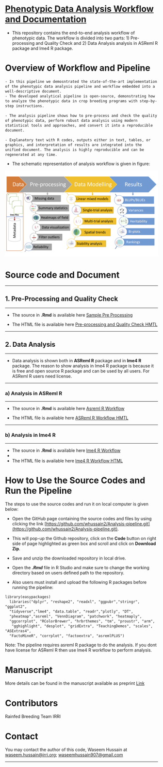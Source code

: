 # [Phenotypic Data Analysis Workflow and Documentation](https://whussain2.github.io/Analysis-pipeline/Codes/sample.html)

- This repository contains the end-to-end analysis workflow of phenotypic data. The workflow is divided into two parts: 1) Pre-processing and Quality Check
 and 2) Data Analysis analysis in ASReml R package and lme4 R package.

# Overview of Workflow and Pipeline


```
- In this pipeline we demosntrated the state-of-the-art implementation of the phenotypic data analysis pipeline and workflow embedded into a well-descriptive document. 
- The developed analytical pipeline is open-source, demonstrating how to analyze the phenotypic data in crop breeding programs with step-by-step instructions.

- The analysis pipeline shows how to pre-process and check the quality of phenotypic data, perform robust data analysis using modern statistical tools and approaches, and convert it into a reproducible document. 

- Explanatory text with R codes, outputs either in text, tables, or graphics, and interpretation of results are integrated into the unified document. The analysis is highly reproducible and can be regenerated at any time.

```

- The schematic representation of analysis workflow is given in figure: 

![](www/workflow.png)


#  Source code and Document

***
## 1. Pre-Processing and Quality Check
***

- The source in ****.Rmd****  is available here [Sample Pre Processing](https://github.com/whussain2/Analysis-pipeline/blob/master/Codes/Quality_check.Rmd)

- The HTML file is available here [Pre-processing and Quality Check HMTL](https://htmlpreview.github.io/?https://github.com/whussain2/Analysis-pipeline/blob/master/Codes/Quality_check.html)

***
## 2. Data Analysis
***

- Data analysis is shown both in **ASReml R** package and in **lme4 R** package. The reason to show analysis in lme4 R package is because it is free and open source R package and can be used by all users.  For ASReml R users need license. 

***
### a) Analysis in ASReml R
***

- The source in ****.Rmd****  is available here [Asreml R Workflow](https://github.com/whussain2/Analysis-pipeline/blob/master/Codes/ASReml.Rmd)

- The HTML file is available here [ASReml R Workflow HMTL](https://htmlpreview.github.io/?https://github.com/whussain2/Analysis-pipeline/blob/master/Codes/ASReml.html)

***
### b) Analysis in lme4 R
***

- The source in ****.Rmd****  is available here [lme4 R Workflow](https://github.com/whussain2/Analysis-pipeline/blob/master/Codes/lme4.Rmd)
-
- The HTML file is available here [lme4 R Workflow HTML ](https://htmlpreview.github.io/?https://github.com/whussain2/Analysis-pipeline/blob/master/Codes/lme4.html)


# How to Use the Source Codes and Run the Pipeline


The steps to use the source codes and run it on local computer is given below:

- Open the GitHub page containing the source codes and files by using clicking the link [https://github.com/whussain2/Analysis-pipeline.git](https://github.com/whussain2/Analysis-pipeline.git).
- This will pop-up the Github repository, click on the **Code** button on right side of page highlighted as green box and scroll and click on **Download Zip**.
- Save and unzip the downloaded repository in local drive.  
- Open the ***.Rmd*** file in R Studio and make sure to change the working directory based on users defined path to the repository.

- Also users must install and upload the following R packages before running the pipeline:

```
library(easypackages)
  libraries("dplyr", "reshape2", "readxl", "ggpubr","stringr", "ggplot2", 
  "tidyverse","lme4", "data.table", "readr","plotly", "DT",
  "pheatmap","asreml", "VennDiagram", "patchwork", "heatmaply", 
  "ggcorrplot", "RColorBrewer", "hrbrthemes", "tm", "proustr", "arm",
   "gghighlight", "desplot", "gridExtra", "TeachingDemos", "scales", "ASExtras4",
  "FactoMineR", "corrplot", "factoextra", "asremlPLUS")
```

Note: The pipeline requires asreml R package to do the analysis.  If you dont have license for ASReml R then use lme4 R workflow to perform analysis. 


# Manuscript


More details can be found in the manuscript available as preprint [Link](https://www.researchsquare.com/article/rs-49247/v1)


# Contributors
Rainfed Breeding Team IRRI



# Contact
You may contact the author of this code, Waseem Hussain at <waseem.hussain@irri.org>; <waseemhussain907@gmail.com>
***
